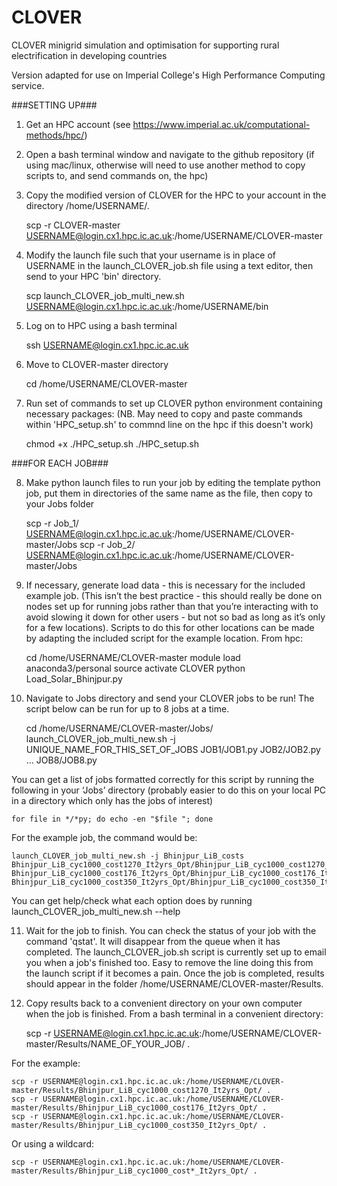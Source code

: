 # CLOVER
CLOVER minigrid simulation and optimisation for supporting rural electrification in developing countries

Version adapted for use on Imperial College's High Performance Computing service.

###SETTING UP###

1) Get an HPC account (see https://www.imperial.ac.uk/computational-methods/hpc/)

2) Open a bash terminal window and navigate to the github repository (if using mac/linux, otherwise will need to use another method to copy scripts to, and send commands on, the hpc)

3) Copy the modified version of CLOVER for the HPC to your account in the directory /home/USERNAME/. 

	scp -r CLOVER-master USERNAME@login.cx1.hpc.ic.ac.uk:/home/USERNAME/CLOVER-master

4) Modify the launch file such that your username is in place of USERNAME in the launch_CLOVER_job.sh file using a text editor, then send to your HPC 'bin' directory.

	scp launch_CLOVER_job_multi_new.sh USERNAME@login.cx1.hpc.ic.ac.uk:/home/USERNAME/bin

5) Log on to HPC using a bash terminal 

	ssh USERNAME@login.cx1.hpc.ic.ac.uk

6) Move to CLOVER-master directory

	cd /home/USERNAME/CLOVER-master

7) Run set of commands to set up CLOVER python environment containing necessary packages: (NB. May need to copy and paste commands within 'HPC_setup.sh' to commnd line on the hpc if this doesn't work)

	chmod +x ./HPC_setup.sh
	./HPC_setup.sh


###FOR EACH JOB###

8) Make python launch files to run your job by editing the template python job, put them in directories of the same name as the file, then copy to your Jobs folder

	scp -r Job_1/ USERNAME@login.cx1.hpc.ic.ac.uk:/home/USERNAME/CLOVER-master/Jobs
	scp -r Job_2/ USERNAME@login.cx1.hpc.ic.ac.uk:/home/USERNAME/CLOVER-master/Jobs


9) If necessary, generate load data - this is necessary for the included example job.  (This isn’t the best practice - this should really be done on nodes set up for running jobs rather than that you’re interacting with to avoid slowing it down for other users - but not so bad as long as it’s only for a few locations). Scripts to do this for other locations can be made by adapting the included script for the example location. From hpc:

	cd /home/USERNAME/CLOVER-master
	module load anaconda3/personal
	source activate CLOVER
	python Load_Solar_Bhinjpur.py 

10) Navigate to Jobs directory and send your CLOVER jobs to be run! The script below can be run for up to 8 jobs at a time.

	cd /home/USERNAME/CLOVER-master/Jobs/
	launch_CLOVER_job_multi_new.sh -j UNIQUE_NAME_FOR_THIS_SET_OF_JOBS JOB1/JOB1.py JOB2/JOB2.py ... JOB8/JOB8.py 

You can get a list of jobs formatted correctly for this script by running the following in your ‘Jobs’ directory (probably easier to do this on your local PC in a directory which only has the jobs of interest)

	for file in */*py; do echo -en "$file "; done

For the example job, the command would be:

	launch_CLOVER_job_multi_new.sh -j Bhinjpur_LiB_costs Bhinjpur_LiB_cyc1000_cost1270_It2yrs_Opt/Bhinjpur_LiB_cyc1000_cost1270_It2yrs_Opt.py Bhinjpur_LiB_cyc1000_cost176_It2yrs_Opt/Bhinjpur_LiB_cyc1000_cost176_It2yrs_Opt.py Bhinjpur_LiB_cyc1000_cost350_It2yrs_Opt/Bhinjpur_LiB_cyc1000_cost350_It2yrs_Opt.py

You can get help/check what each option does by running launch_CLOVER_job_multi_new.sh --help

11) Wait for the job to finish. You can check the status of your job with the command 'qstat'. It will disappear from the queue when it has completed. The launch_CLOVER_job.sh script is currently set up to email you when a job's finished too. Easy to remove the line doing this from the launch script if it becomes a pain. Once the job is completed, results should appear in the folder /home/USERNAME/CLOVER-master/Results.

12) Copy results back to a convenient directory on your own computer when the job is finished. From a bash terminal in a convenient directory:

	scp -r USERNAME@login.cx1.hpc.ic.ac.uk:/home/USERNAME/CLOVER-master/Results/NAME_OF_YOUR_JOB/ .

For the example:

	scp -r USERNAME@login.cx1.hpc.ic.ac.uk:/home/USERNAME/CLOVER-master/Results/Bhinjpur_LiB_cyc1000_cost1270_It2yrs_Opt/ . 
	scp -r USERNAME@login.cx1.hpc.ic.ac.uk:/home/USERNAME/CLOVER-master/Results/Bhinjpur_LiB_cyc1000_cost176_It2yrs_Opt/ . 
	scp -r USERNAME@login.cx1.hpc.ic.ac.uk:/home/USERNAME/CLOVER-master/Results/Bhinjpur_LiB_cyc1000_cost350_It2yrs_Opt/ . 

Or using a wildcard:

	scp -r USERNAME@login.cx1.hpc.ic.ac.uk:/home/USERNAME/CLOVER-master/Results/Bhinjpur_LiB_cyc1000_cost*_It2yrs_Opt/ . 

